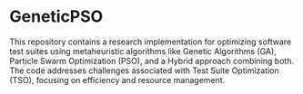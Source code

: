 # GeneticPSO
This repository contains a research implementation for optimizing software test suites using metaheuristic algorithms like Genetic Algorithms (GA), Particle Swarm Optimization (PSO), and a Hybrid approach combining both. The code addresses challenges associated with Test Suite Optimization (TSO), focusing on efficiency and resource management.

